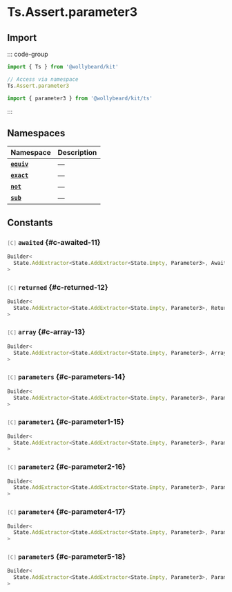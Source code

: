 # Ts.Assert.parameter3

## Import

::: code-group

```typescript [Namespace]
import { Ts } from '@wollybeard/kit'

// Access via namespace
Ts.Assert.parameter3
```

```typescript [Barrel]
import { parameter3 } from '@wollybeard/kit/ts'
```

:::

## Namespaces

| Namespace                                      | Description |
| ---------------------------------------------- | ----------- |
| [**`equiv`**](/api/ts/assert/parameter3/equiv) | —           |
| [**`exact`**](/api/ts/assert/parameter3/exact) | —           |
| [**`not`**](/api/ts/assert/parameter3/not)     | —           |
| [**`sub`**](/api/ts/assert/parameter3/sub)     | —           |

## Constants

### <span style="opacity: 0.6; font-weight: normal; font-size: 0.85em;">`[C]`</span> `awaited`<SourceLink inline href="https://github.com/jasonkuhrt/kit/blob/main/./src/utils/ts/assert/builder-generated/parameter3/$$.ts#L11" /> {#c-awaited-11}

```typescript
Builder<
  State.AddExtractor<State.AddExtractor<State.Empty, Parameter3>, Awaited$>
>
```

### <span style="opacity: 0.6; font-weight: normal; font-size: 0.85em;">`[C]`</span> `returned`<SourceLink inline href="https://github.com/jasonkuhrt/kit/blob/main/./src/utils/ts/assert/builder-generated/parameter3/$$.ts#L12" /> {#c-returned-12}

```typescript
Builder<
  State.AddExtractor<State.AddExtractor<State.Empty, Parameter3>, Returned>
>
```

### <span style="opacity: 0.6; font-weight: normal; font-size: 0.85em;">`[C]`</span> `array`<SourceLink inline href="https://github.com/jasonkuhrt/kit/blob/main/./src/utils/ts/assert/builder-generated/parameter3/$$.ts#L13" /> {#c-array-13}

```typescript
Builder<
  State.AddExtractor<State.AddExtractor<State.Empty, Parameter3>, ArrayElement>
>
```

### <span style="opacity: 0.6; font-weight: normal; font-size: 0.85em;">`[C]`</span> `parameters`<SourceLink inline href="https://github.com/jasonkuhrt/kit/blob/main/./src/utils/ts/assert/builder-generated/parameter3/$$.ts#L14" /> {#c-parameters-14}

```typescript
Builder<
  State.AddExtractor<State.AddExtractor<State.Empty, Parameter3>, Parameters$>
>
```

### <span style="opacity: 0.6; font-weight: normal; font-size: 0.85em;">`[C]`</span> `parameter1`<SourceLink inline href="https://github.com/jasonkuhrt/kit/blob/main/./src/utils/ts/assert/builder-generated/parameter3/$$.ts#L15" /> {#c-parameter1-15}

```typescript
Builder<
  State.AddExtractor<State.AddExtractor<State.Empty, Parameter3>, Parameter1>
>
```

### <span style="opacity: 0.6; font-weight: normal; font-size: 0.85em;">`[C]`</span> `parameter2`<SourceLink inline href="https://github.com/jasonkuhrt/kit/blob/main/./src/utils/ts/assert/builder-generated/parameter3/$$.ts#L16" /> {#c-parameter2-16}

```typescript
Builder<
  State.AddExtractor<State.AddExtractor<State.Empty, Parameter3>, Parameter2>
>
```

### <span style="opacity: 0.6; font-weight: normal; font-size: 0.85em;">`[C]`</span> `parameter4`<SourceLink inline href="https://github.com/jasonkuhrt/kit/blob/main/./src/utils/ts/assert/builder-generated/parameter3/$$.ts#L17" /> {#c-parameter4-17}

```typescript
Builder<
  State.AddExtractor<State.AddExtractor<State.Empty, Parameter3>, Parameter4>
>
```

### <span style="opacity: 0.6; font-weight: normal; font-size: 0.85em;">`[C]`</span> `parameter5`<SourceLink inline href="https://github.com/jasonkuhrt/kit/blob/main/./src/utils/ts/assert/builder-generated/parameter3/$$.ts#L18" /> {#c-parameter5-18}

```typescript
Builder<
  State.AddExtractor<State.AddExtractor<State.Empty, Parameter3>, Parameter5>
>
```
